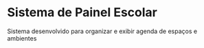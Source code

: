# Sistema de Painel Escolar

Sistema desenvolvido para organizar e exibir agenda de espaços e ambientes